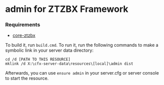 # admin for ZTZBX Framework

### **Requirements**
- [core-ztzbx](https://github.com/ZTZBX/admin)

To build it, run `build.cmd`. To run it, run the following commands to make a symbolic link in your server data directory:

```dos
cd /d [PATH TO THIS RESOURCE]
mklink /d X:\cfx-server-data\resources\[local]\admin dist
```

Afterwards, you can use `ensure admin` in your server.cfg or server console to start the resource.